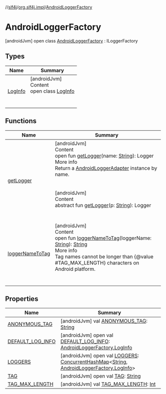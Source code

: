 //[slf4j](../../index.md)/[org.slf4j.impl](../index.md)/[AndroidLoggerFactory](index.md)



# AndroidLoggerFactory  
 [androidJvm] open class [AndroidLoggerFactory](index.md) : ILoggerFactory   


## Types  
  
|  Name|  Summary| 
|---|---|
| <a name="org.slf4j.impl/AndroidLoggerFactory.LogInfo///PointingToDeclaration/"></a>[LogInfo](-log-info/index.md)| <a name="org.slf4j.impl/AndroidLoggerFactory.LogInfo///PointingToDeclaration/"></a>[androidJvm]  <br>Content  <br>open class [LogInfo](-log-info/index.md)  <br><br><br>


## Functions  
  
|  Name|  Summary| 
|---|---|
| <a name="org.slf4j.impl/AndroidLoggerFactory/getLogger/#java.lang.String/PointingToDeclaration/"></a>[getLogger](get-logger.md)| <a name="org.slf4j.impl/AndroidLoggerFactory/getLogger/#java.lang.String/PointingToDeclaration/"></a>[androidJvm]  <br>Content  <br>open fun [getLogger](get-logger.md)(name: [String](https://docs.oracle.com/javase/8/docs/api/java/lang/String.html)): Logger  <br>More info  <br>Return a [AndroidLoggerAdapter](../-android-logger-adapter/index.md) instance by name.  <br><br><br>[androidJvm]  <br>Content  <br>abstract fun [getLogger](index.md#%5Borg.slf4j%2FILoggerFactory%2FgetLogger%2F%23java.lang.String%2FPointingToDeclaration%2F%5D%2FFunctions%2F-972309444)(p: [String](https://docs.oracle.com/javase/8/docs/api/java/lang/String.html)): Logger  <br><br><br>
| <a name="org.slf4j.impl/AndroidLoggerFactory/loggerNameToTag/#java.lang.String/PointingToDeclaration/"></a>[loggerNameToTag](logger-name-to-tag.md)| <a name="org.slf4j.impl/AndroidLoggerFactory/loggerNameToTag/#java.lang.String/PointingToDeclaration/"></a>[androidJvm]  <br>Content  <br>open fun [loggerNameToTag](logger-name-to-tag.md)(loggerName: [String](https://docs.oracle.com/javase/8/docs/api/java/lang/String.html)): [String](https://docs.oracle.com/javase/8/docs/api/java/lang/String.html)  <br>More info  <br>Tag names cannot be longer than {@value #TAG_MAX_LENGTH} characters on Android platform.  <br><br><br>


## Properties  
  
|  Name|  Summary| 
|---|---|
| <a name="org.slf4j.impl/AndroidLoggerFactory/ANONYMOUS_TAG/#/PointingToDeclaration/"></a>[ANONYMOUS_TAG](-a-n-o-n-y-m-o-u-s_-t-a-g.md)| <a name="org.slf4j.impl/AndroidLoggerFactory/ANONYMOUS_TAG/#/PointingToDeclaration/"></a> [androidJvm] val [ANONYMOUS_TAG](-a-n-o-n-y-m-o-u-s_-t-a-g.md): [String](https://docs.oracle.com/javase/8/docs/api/java/lang/String.html)   <br>
| <a name="org.slf4j.impl/AndroidLoggerFactory/DEFAULT_LOG_INFO/#/PointingToDeclaration/"></a>[DEFAULT_LOG_INFO](-d-e-f-a-u-l-t_-l-o-g_-i-n-f-o.md)| <a name="org.slf4j.impl/AndroidLoggerFactory/DEFAULT_LOG_INFO/#/PointingToDeclaration/"></a> [androidJvm] open val [DEFAULT_LOG_INFO](-d-e-f-a-u-l-t_-l-o-g_-i-n-f-o.md): [AndroidLoggerFactory.LogInfo](-log-info/index.md)   <br>
| <a name="org.slf4j.impl/AndroidLoggerFactory/LOGGERS/#/PointingToDeclaration/"></a>[LOGGERS](-l-o-g-g-e-r-s.md)| <a name="org.slf4j.impl/AndroidLoggerFactory/LOGGERS/#/PointingToDeclaration/"></a> [androidJvm] open val [LOGGERS](-l-o-g-g-e-r-s.md): [ConcurrentHashMap](https://docs.oracle.com/javase/8/docs/api/java/util/concurrent/ConcurrentHashMap.html)<[String](https://docs.oracle.com/javase/8/docs/api/java/lang/String.html), [AndroidLoggerFactory.LogInfo](-log-info/index.md)>   <br>
| <a name="org.slf4j.impl/AndroidLoggerFactory/TAG/#/PointingToDeclaration/"></a>[TAG](-t-a-g.md)| <a name="org.slf4j.impl/AndroidLoggerFactory/TAG/#/PointingToDeclaration/"></a> [androidJvm] open val [TAG](-t-a-g.md): [String](https://docs.oracle.com/javase/8/docs/api/java/lang/String.html)   <br>
| <a name="org.slf4j.impl/AndroidLoggerFactory/TAG_MAX_LENGTH/#/PointingToDeclaration/"></a>[TAG_MAX_LENGTH](-t-a-g_-m-a-x_-l-e-n-g-t-h.md)| <a name="org.slf4j.impl/AndroidLoggerFactory/TAG_MAX_LENGTH/#/PointingToDeclaration/"></a> [androidJvm] val [TAG_MAX_LENGTH](-t-a-g_-m-a-x_-l-e-n-g-t-h.md): [Int](https://kotlinlang.org/api/latest/jvm/stdlib/kotlin/-int/index.html)   <br>

